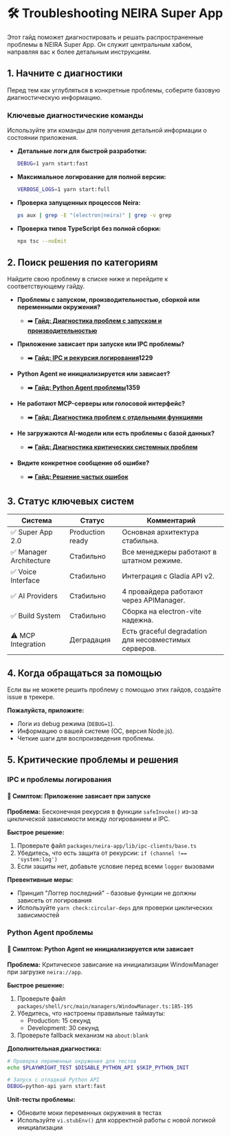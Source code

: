 # 🛠️ Troubleshooting NEIRA Super App

Этот гайд поможет диагностировать и решать распространенные проблемы в NEIRA Super App. Он служит центральным хабом, направляя вас к более детальным инструкциям.

## 1. Начните с диагностики

Перед тем как углубляться в конкретные проблемы, соберите базовую диагностическую информацию.

### Ключевые диагностические команды

Используйте эти команды для получения детальной информации о состоянии приложения.

- **Детальные логи для быстрой разработки:**

  ```bash
  DEBUG=1 yarn start:fast
  ```

- **Максимальное логирование для полной версии:**

  ```bash
  VERBOSE_LOGS=1 yarn start:full
  ```

- **Проверка запущенных процессов Neira:**

  ```bash
  ps aux | grep -E "(electron|neira)" | grep -v grep
  ```

- **Проверка типов TypeScript без полной сборки:**

  ```bash
  npx tsc --noEmit
  ```

## 2. Поиск решения по категориям

Найдите свою проблему в списке ниже и перейдите к соответствующему гайду.

- **Проблемы с запуском, производительностью, сборкой или переменными окружения?**

  - ➡️ **[Гайд: Диагностика проблем с запуском и производительностью](/how-to-guides/troubleshooting/startup-and-performance)**

- **Приложение зависает при запуске или IPC проблемы?**

  - ➡️ **[Гайд: IPC и рекурсия логирования](/)1229**

- **Python Agent не инициализируется или зависает?**

  - ➡️ **[Гайд: Python Agent проблемы](/)1359**

- **Не работают MCP-серверы или голосовой интерфейс?**

  - ➡️ **[Гайд: Диагностика проблем с отдельными функциями](/how-to-guides/troubleshooting/feature-specific-issues)**

- **Не загружаются AI-модели или есть проблемы с базой данных?**

  - ➡️ **[Гайд: Диагностика критических системных проблем](/how-to-guides/troubleshooting/critical-system-problems)**

- **Видите конкретное сообщение об ошибке?**
  - ➡️ **[Гайд: Решение частых ошибок](/how-to-guides/troubleshooting/common-errors)**

## 3. Статус ключевых систем

| Система                 | Статус           | Комментарий                                           |
| ----------------------- | ---------------- | ----------------------------------------------------- |
| ✅ Super App 2.0        | Production ready | Основная архитектура стабильна.                       |
| ✅ Manager Architecture | Стабильно        | Все менеджеры работают в штатном режиме.              |
| ✅ Voice Interface      | Стабильно        | Интеграция с Gladia API v2.                           |
| ✅ AI Providers         | Стабильно        | 4 провайдера работают через APIManager.               |
| ✅ Build System         | Стабильно        | Сборка на electron-vite надежна.                      |
| ⚠️ MCP Integration      | Деградация       | Есть graceful degradation для несовместимых серверов. |

## 4. Когда обращаться за помощью

Если вы не можете решить проблему с помощью этих гайдов, создайте issue в трекере.

**Пожалуйста, приложите:**

- Логи из debug режима (`DEBUG=1`).
- Информацию о вашей системе (ОС, версия Node.js).
- Четкие шаги для воспроизведения проблемы.

## 5. Критические проблемы и решения

### IPC и проблемы логирования

#### 🚨 Симптом: Приложение зависает при запуске

**Проблема:** Бесконечная рекурсия в функции `safeInvoke()` из-за циклической зависимости между логированием и IPC.

**Быстрое решение:**

1. Проверьте файл `packages/neira-app/lib/ipc-clients/base.ts`
2. Убедитесь, что есть защита от рекурсии: `if (channel !== 'system:log')`
3. Если защиты нет, добавьте условие перед всеми `logger` вызовами

**Превентивные меры:**

- Принцип "Логгер последний" - базовые функции не должны зависеть от логирования
- Используйте `yarn check:circular-deps` для проверки циклических зависимостей

### Python Agent проблемы

#### 🚨 Симптом: Python Agent не инициализируется или зависает

**Проблема:** Критическое зависание на инициализации WindowManager при загрузке `neira://app`.

**Быстрое решение:**

1. Проверьте файл `packages/shell/src/main/managers/WindowManager.ts:185-195`
2. Убедитесь, что настроены правильные таймауты:
   - Production: 15 секунд
   - Development: 30 секунд
3. Проверьте fallback механизм на `about:blank`

**Дополнительная диагностика:**

```bash
# Проверка переменных окружения для тестов
echo $PLAYWRIGHT_TEST $DISABLE_PYTHON_API $SKIP_PYTHON_INIT

# Запуск с отладкой Python API
DEBUG=python-api yarn start:fast
```

**Unit-тесты проблемы:**

- Обновите моки переменных окружения в тестах
- Используйте `vi.stubEnv()` для корректной работы с новой логикой инициализации
